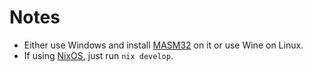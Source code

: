 # Notes
- Either use Windows and install [MASM32](https://masm32.com) on it or use Wine on Linux.
- If using [NixOS](https://nixos.org), just run `nix develop`.
